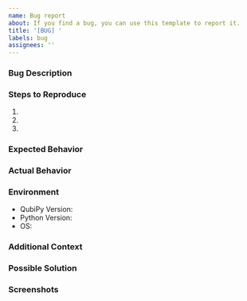 ```yaml
---
name: Bug report
about: If you find a bug, you can use this template to report it.
title: '[BUG] '
labels: bug
assignees: ''
---
```


### Bug Description
<!-- A clear and concise description of what the bug is -->

### Steps to Reproduce
1. 
2. 
3. 

### Expected Behavior
<!-- A clear description of what you expected to happen -->

### Actual Behavior
<!-- A clear description of what actually happened -->

### Environment
- QubiPy Version:
- Python Version:
- OS:

### Additional Context
<!-- Add any other context about the problem here -->

### Possible Solution
<!-- If you have a suggestion for fixing the issue, please describe it here -->

### Screenshots
<!-- If applicable, add screenshots to help explain your problem -->